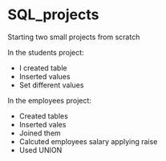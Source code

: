 # SQL_projects
Starting two small projects from scratch

In the students project:
* I created table 
* Inserted values
* Set different values

In the employees project:
* Created tables
* Inserted vales
* Joined them
* Calcuted employees salary applying raise 
* Used UNION 
